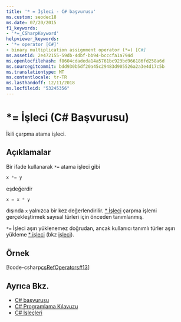 ```yaml
---
title: '* = İşleci - C# başvurusu'
ms.custom: seodec18
ms.date: 07/20/2015
f1_keywords:
- '*=_CSharpKeyword'
helpviewer_keywords:
- '*= operator [C#]'
- binary multiplication assignment operator (*=) [C#]
ms.assetid: 2e472155-59db-4dbf-bb94-bcccfa1a794d
ms.openlocfilehash: f8604cdadeda14a5761bc923bd966186fd258a6d
ms.sourcegitcommit: bdd930b5df20a45c29483d905526a2a3e4d17c5b
ms.translationtype: MT
ms.contentlocale: tr-TR
ms.lasthandoff: 12/11/2018
ms.locfileid: "53245356"
---
```

# <a name="-operator-c-reference"></a>*= İşleci (C# Başvurusu)
İkili çarpma atama işleci.  
  
## <a name="remarks"></a>Açıklamalar  
 Bir ifade kullanarak `*=` atama işleci gibi  
  
```csharp  
x *= y  
```  
  
 eşdeğerdir  
  
```csharp  
x = x * y  
```  
  
 dışında `x` yalnızca bir kez değerlendirilir. [* İşleci](../../../csharp/language-reference/operators/multiplication-operator.md) çarpma işlemi gerçekleştirmek sayısal türleri için önceden tanımlanmış.  
  
 `*=` İşleci aşırı yüklenemez doğrudan, ancak kullanıcı tanımlı türler aşırı yükleme [* işleci](../../../csharp/language-reference/operators/multiplication-operator.md) (bkz [işleci](../../../csharp/language-reference/keywords/operator.md)).  
  
## <a name="example"></a>Örnek  
 [!code-csharp[csRefOperators#13](../../../csharp/language-reference/operators/codesnippet/CSharp/multiplication-assignment-operator_1.cs)]  
  
## <a name="see-also"></a>Ayrıca Bkz.

- [C# başvurusu](../../../csharp/language-reference/index.md)  
- [C# Programlama Kılavuzu](../../../csharp/programming-guide/index.md)  
- [C# İşleçleri](../../../csharp/language-reference/operators/index.md)
